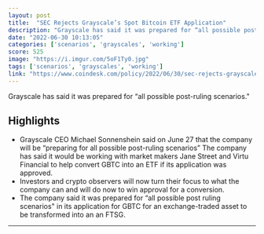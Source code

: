 ```yaml
---
layout: post
title:  "SEC Rejects Grayscale’s Spot Bitcoin ETF Application"
description: "Grayscale has said it was prepared for “all possible post-ruling scenarios.\""
date: "2022-06-30 10:13:05"
categories: ['scenarios', 'grayscales', 'working']
score: 525
image: "https://i.imgur.com/5oF1Ty0.jpg"
tags: ['scenarios', 'grayscales', 'working']
link: "https://www.coindesk.com/policy/2022/06/30/sec-rejects-grayscales-spot-bitcoin-etf-application/"
---
```


Grayscale has said it was prepared for “all possible post-ruling scenarios.\"

## Highlights

- Grayscale CEO Michael Sonnenshein said on June 27 that the company will be “preparing for all possible post-ruling scenarios” The company has said it would be working with market makers Jane Street and Virtu Financial to help convert GBTC into an ETF if its application was approved.
- Investors and crypto observers will now turn their focus to what the company can and will do now to win approval for a conversion.
- The company said it was prepared for “all possible post ruling scenarios" in its application for GBTC for an exchange-traded asset to be transformed into an an FTSG.

---
